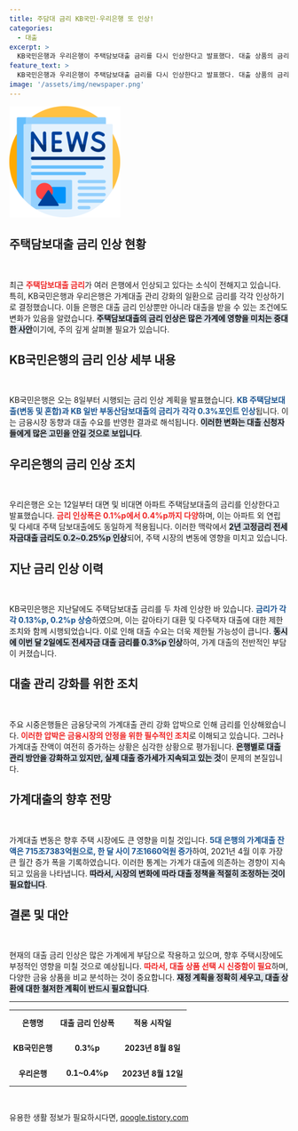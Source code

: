 ```yaml
---
title: 주담대 금리 KB국민·우리은행 또 인상!
categories:
  - 대출
excerpt: >
  KB국민은행과 우리은행이 주택담보대출 금리를 다시 인상한다고 발표했다. 대출 상품의 금리가 최대 0.4%p까지 상승하며, 가계대출 관리 강화에 나서는 상황. 대출 증가세가 여전한 가운데, 금융당국의 압박은 더욱 높아지고 있다.
feature_text: >
  KB국민은행과 우리은행이 주택담보대출 금리를 다시 인상한다고 발표했다. 대출 상품의 금리가 최대 0.4%p까지 상승하며, 가계대출 관리 강화에 나서는 상황. 대출 증가세가 여전한 가운데, 금융당국의 압박은 더욱 높아지고 있다.
image: '/assets/img/newspaper.png'
---
```


<p><img src="/assets/img/newspaper.png" alt="kimp 속보" /></p>

<h2 data-ke-size="size26">주택담보대출 금리 인상 현황</h2>

<p data-ke-size="size16">&nbsp;</p>

<p>최근 <b><span style="color: #ee2323;">주택담보대출 금리</span></b>가 여러 은행에서 인상되고 있다는 소식이 전해지고 있습니다. 특히, KB국민은행과 우리은행은 가계대출 관리 강화의 일환으로 금리를 각각 인상하기로 결정했습니다. 이들 은행은 대출 금리 인상뿐만 아니라 대출을 받을 수 있는 조건에도 변화가 있음을 알렸습니다. <b><span style="background-color: #21538527;">주택담보대출의 금리 인상은 많은 가계에 영향을 미치는 중대한 사안</span></b>이기에, 주의 깊게 살펴볼 필요가 있습니다.</p>

<h2 data-ke-size="size26">KB국민은행의 금리 인상 세부 내용</h2>

<p data-ke-size="size16">&nbsp;</p>

<p>KB국민은행은 오는 8일부터 시행되는 금리 인상 계획을 발표했습니다. <b><span style="color: #1a5490;">KB 주택담보대출(변동 및 혼합)과 KB 일반 부동산담보대출의 금리가 각각 0.3%포인트 인상</span></b>됩니다. 이는 금융시장 동향과 대출 수요를 반영한 결과로 해석됩니다. <b><span style="background-color: #21538527;">이러한 변화는 대출 신청자들에게 많은 고민을 안길 것으로 보입니다</span></b>.</p>

<h2 data-ke-size="size26">우리은행의 금리 인상 조치</h2>

<p data-ke-size="size16">&nbsp;</p>

<p>우리은행은 오는 12일부터 대면 및 비대면 아파트 주택담보대출의 금리를 인상한다고 발표했습니다. <b><span style="color: #ee2323;">금리 인상폭은 0.1%p에서 0.4%p까지 다양</span></b>하며, 이는 아파트 외 연립 및 다세대 주택 담보대출에도 동일하게 적용됩니다. 이러한 맥락에서 <b><span style="background-color: #21538527;">2년 고정금리 전세자금대출 금리도 0.2~0.25%p 인상</span></b>되어, 주택 시장의 변동에 영향을 미치고 있습니다.</p>

<h2 data-ke-size="size26">지난 금리 인상 이력</h2>

<p data-ke-size="size16">&nbsp;</p>

<p>KB국민은행은 지난달에도 주택담보대출 금리를 두 차례 인상한 바 있습니다. <b><span style="color: #1a5490;">금리가 각각 0.13%p, 0.2%p 상승</span></b>하였으며, 이는 갈아타기 대환 및 다주택자 대출에 대한 제한 조치와 함께 시행되었습니다. 이로 인해 대출 수요는 더욱 제한될 가능성이 큽니다. <b><span style="background-color: #21538527;">동시에 이번 달 2일에도 전세자금 대출 금리를 0.3%p 인상</span></b>하여, 가계 대출의 전반적인 부담이 커졌습니다.</p>

<h2 data-ke-size="size26">대출 관리 강화를 위한 조치</h2>

<p data-ke-size="size16">&nbsp;</p>

<p>주요 시중은행들은 금융당국의 가계대출 관리 강화 압박으로 인해 금리를 인상해왔습니다. <b><span style="color: #ee2323;">이러한 압박은 금융시장의 안정을 위한 필수적인 조치</span></b>로 이해되고 있습니다. 그러나 가계대출 잔액이 여전히 증가하는 상황은 심각한 상황으로 평가됩니다. <b><span style="background-color: #21538527;">은행별로 대출 관리 방안을 강화하고 있지만, 실제 대출 증가세가 지속되고 있는 것</span></b>이 문제의 본질입니다.</p>

<h2 data-ke-size="size26">가계대출의 향후 전망</h2>

<p data-ke-size="size16">&nbsp;</p>

<p>가계대출 변동은 향후 주택 시장에도 큰 영향을 미칠 것입니다. <b><span style="color: #1a5490;">5대 은행의 가계대출 잔액은 715조7383억원으로, 한 달 사이 7조1660억원 증가</span></b>하여, 2021년 4월 이후 가장 큰 월간 증가 폭을 기록하였습니다. 이러한 통계는 가계가 대출에 의존하는 경향이 지속되고 있음을 나타냅니다. <b><span style="background-color: #21538527;">따라서, 시장의 변화에 따라 대출 정책을 적절히 조정하는 것이 필요합니다</span></b>.</p>

<h2 data-ke-size="size26">결론 및 대안</h2>

<p data-ke-size="size16">&nbsp;</p>

<p>현재의 대출 금리 인상은 많은 가계에게 부담으로 작용하고 있으며, 향후 주택시장에도 부정적인 영향을 미칠 것으로 예상됩니다. <b><span style="color: #ee2323;">따라서, 대출 상품 선택 시 신중함이 필요</span></b>하며, 다양한 금융 상품을 비교 분석하는 것이 중요합니다. <b><span style="background-color: #21538527;">재정 계획을 정확히 세우고, 대출 상환에 대한 철저한 계획이 반드시 필요합니다</span></b>.</p>

<hr />

<table style="width: 100%; border-collapse: collapse;">
<tr>
<td style="text-align: center; height: 40px;"><b>은행명</b></td>
<td style="text-align: center; height: 40px;"><b>대출 금리 인상폭</b></td>
<td style="text-align: center; height: 40px;"><b>적용 시작일</b></td>
</tr>
<tr>
<td style="text-align: center; height: 40px;"><b>KB국민은행</b></td>
<td style="text-align: center; height: 40px;"><b>0.3%p</b></td>
<td style="text-align: center; height: 40px;"><b>2023년 8월 8일</b></td>
</tr>
<tr>
<td style="text-align: center; height: 40px;"><b>우리은행</b></td>
<td style="text-align: center; height: 40px;"><b>0.1~0.4%p</b></td>
<td style="text-align: center; height: 40px;"><b>2023년 8월 12일</b></td>
</tr>
</table>

<p data-ke-size="size16">&nbsp;</p>
유용한 생활 정보가 필요하시다면, <a href="https://qoogle.tistory.com" rel="dofollow">qoogle.tistory.com</a>


